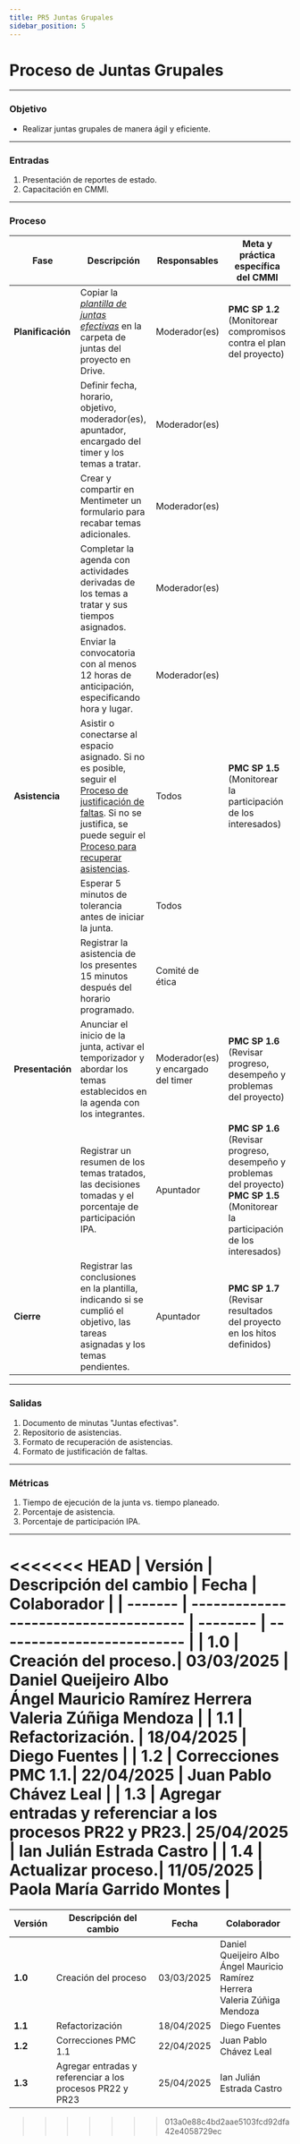 ```yaml
---
title: PR5 Juntas Grupales
sidebar_position: 5
---
```


# Proceso de Juntas Grupales

---

### Objetivo

- Realizar juntas grupales de manera ágil y eficiente.

---

### Entradas

1. Presentación de reportes de estado.
2. Capacitación en CMMI.

---

### Proceso

| Fase              | Descripción                                                                                                                                                                                            | Responsables              | Meta y práctica específica del CMMI                                       |
| ----------------  | ------------------------------------------------------------------------------------------------------------------------------------------------------------------------------------------------------ | --------------------------|---------------------------------------------- |
| **Planificación** | Copiar la <u>_[ plantilla de juntas efectivas](https://docs.google.com/document/d/1kQ_WNJF6ZAqBEqnu3a1I7ls6aLCqXvPdEHlpKwQGfEM/edit?usp=drive_link)_</u> en la carpeta de juntas del proyecto en Drive.| Moderador(es) | **PMC SP 1.2** (Monitorear compromisos contra el plan del proyecto)  |
|                   | Definir fecha, horario, objetivo, moderador(es), apuntador, encargado del timer y los temas a tratar.                                                                                                  | Moderador(es) | |
|                   | Crear y compartir en Mentimeter un formulario para recabar temas adicionales.                                                                                                                          | Moderador(es) | |
|                   | Completar la agenda con actividades derivadas de los temas a tratar y sus tiempos asignados.                                                                                                           | Moderador(es) | | 
|                   | Enviar la convocatoria con al menos 12 horas de anticipación, especificando hora y lugar.                                                                                                              | Moderador(es) | | 
|  **Asistencia**   | Asistir o conectarse al espacio asignado. Si no es posible, seguir el [Proceso de justificación de faltas](docs/procesos/PR22-justificar-falta.md). Si no se justifica, se puede seguir el [Proceso para recuperar asistencias](/docs/procesos/PR23-recuperar-asistencia.md).| Todos   |  **PMC SP 1.5** (Monitorear la participación de los interesados)  | 
|                   | Esperar 5 minutos de tolerancia antes de iniciar la junta.                                                                                                                                             | Todos                     | | 
|                   | Registrar la asistencia de los presentes 15 minutos después del horario programado.                                                                                                                    | Comité de ética | | 
| **Presentación**  | Anunciar el inicio de la junta, activar el temporizador y abordar los temas establecidos en la agenda con los integrantes.                                                                             | Moderador(es) y encargado del timer | **PMC SP 1.6** (Revisar progreso, desempeño y problemas del proyecto)  |
|                   | Registrar un resumen de los temas tratados, las decisiones tomadas y el porcentaje de participación IPA.                                                                                               | Apuntador         | **PMC SP 1.6** (Revisar progreso, desempeño y problemas del proyecto) **PMC SP 1.5** (Monitorear la participación de los interesados)   |
| **Cierre**        | Registrar las conclusiones en la plantilla, indicando si se cumplió el objetivo, las tareas asignadas y los temas pendientes.                                                                          |  Apuntador        | **PMC SP 1.7** (Revisar resultados del proyecto en los hitos definidos)  | 

---


### Salidas

1. Documento de minutas "Juntas efectivas".
2. Repositorio de asistencias.
3. Formato de recuperación de asistencias.
4. Formato de justificación de faltas.

---

### Métricas

1. Tiempo de ejecución de la junta vs. tiempo planeado.
2. Porcentaje de asistencia.
3. Porcentaje de participación IPA.


---

<<<<<<< HEAD
| Versión | Descripción del cambio                | Fecha    | Colaborador                |
| ------- | ------------------------------------- | -------- | -------------------------- |
| **1.0**     | Creación del proceso.| 03/03/2025 | Daniel Queijeiro Albo <br/> Ángel Mauricio Ramírez Herrera <br/> Valeria Zúñiga Mendoza |
| **1.1**     | Refactorización.         | 18/04/2025 | Diego Fuentes |
| **1.2** | Correcciones PMC 1.1.| 22/04/2025 | Juan Pablo Chávez Leal |
| **1.3** | Agregar entradas y referenciar a los procesos PR22 y PR23.| 25/04/2025 | Ian Julián Estrada Castro | 
| **1.4** | Actualizar proceso.| 11/05/2025 | Paola María Garrido Montes | 
=======
| Versión | Descripción del cambio                                    | Fecha      | Colaborador                                                                             |
| ------- | --------------------------------------------------------- | ---------- | --------------------------------------------------------------------------------------- |
| **1.0** | Creación del proceso                                      | 03/03/2025 | Daniel Queijeiro Albo <br/> Ángel Mauricio Ramírez Herrera <br/> Valeria Zúñiga Mendoza |
| **1.1** | Refactorización                                           | 18/04/2025 | Diego Fuentes                                                                           |
| **1.2** | Correcciones PMC 1.1                                      | 22/04/2025 | Juan Pablo Chávez Leal                                                                  |
| **1.3** | Agregar entradas y referenciar a los procesos PR22 y PR23 | 25/04/2025 | Ian Julián Estrada Castro                                                               |
>>>>>>> 013a0e88c4bd2aae5103fcd92dfa42e4058729ec
